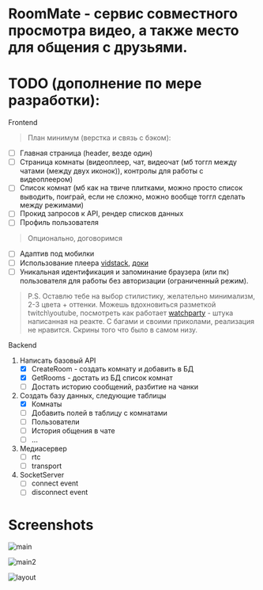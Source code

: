 # RoomMate - сервис совместного просмотра видео, а также место для общения с друзьями.

# TODO (дополнение по мере разработки): 

Frontend

> План минимум (верстка и связь с бэком):
- [ ] Главная страница (header, везде один)
- [ ] Страница комнаты (видеоплеер, чат, видеочат (мб тоггл между чатами (между двух иконок)), контролы для работы с видеоплеером)
- [ ] Список комнат (мб как на твиче плитками, можно просто список выводить, поиграй, если не сложно, можно вообще тоггл сделать между режимами)
- [ ] Прокид запросов к API, рендер списков данных
- [ ] Профиль пользователя
> Опционально, договоримся
- [ ] Адаптив под мобилки
- [ ] Использование плеера [vidstack](https://www.vidstack.io/), [доки](https://www.vidstack.io/docs/player?styling=default-theme)
- [ ] Уникальная идентификация и запоминание браузера (или пк) пользователя для работы без авторизации (ограниченный режим).

> P.S. Оставлю тебе на выбор стилистику, желательно минимализм, 2-3 цвета + оттенки. Можешь вдохновиться разметкой twitch\youtube,
посмотреть как работает [watchparty](https://www.watchparty.me/) - штука написанная на реакте. С багами и своими приколами, реализация не нравится. Скрины того что было в самом низу.

Backend
1) Написать базовый API
   - [X] CreateRoom - создать комнату и добавить в БД
   - [X] GetRooms - достать из БД список комнат
   - [ ] Достать историю сообщений, разбитие на чанки
2) Создать базу данных, следующие таблицы
   - [X] Комнаты
   - [ ] Добавить полей в таблицу с комнатами
   - [ ] Пользователи
   - [ ] История общения в чате
   - [ ] ...
3) Медиасервер
   - [ ] rtc
   - [ ] transport

4) SocketServer
   - [ ] connect event
   - [ ] disconnect event

# Screenshots
![main](https://github.com/fitumi0/RoomMate/assets/87011164/be59a03b-7a57-40c0-b3f0-a48e6fdb6f11)

![main2](https://github.com/fitumi0/RoomMate/assets/87011164/8a87db80-73b1-44fa-ac9f-f1170619862c)

![layout](https://github.com/fitumi0/RoomMate/assets/87011164/ecfdada6-62f3-43e1-a28d-2d14ef9558f2)
